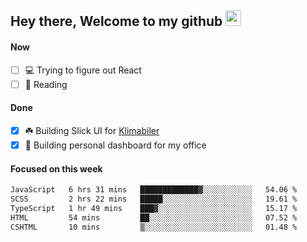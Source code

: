 ## Hey there, Welcome to my github <img src="https://media.giphy.com/media/hvRJCLFzcasrR4ia7z/giphy.gif" width="25px">

#### Now
- [ ] 💻 Trying to figure out React
- [ ] 📕 Reading

#### Done
- [x] ☘️ Building Slick UI for [Klimabiler](https://klimabiler.dk)
- [x] 🚀 Building personal dashboard for my office
 
 #### Focused on this week
<!--START_SECTION:waka-->

```txt
JavaScript   6 hrs 31 mins   █████████████▓░░░░░░░░░░░   54.06 %
SCSS         2 hrs 22 mins   █████░░░░░░░░░░░░░░░░░░░░   19.61 %
TypeScript   1 hr 49 mins    ███▓░░░░░░░░░░░░░░░░░░░░░   15.17 %
HTML         54 mins         ██░░░░░░░░░░░░░░░░░░░░░░░   07.52 %
CSHTML       10 mins         ▒░░░░░░░░░░░░░░░░░░░░░░░░   01.48 %
```

<!--END_SECTION:waka-->

